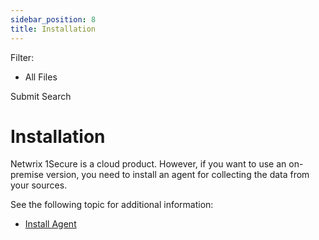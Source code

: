 ```yaml
---
sidebar_position: 8
title: Installation
---
```


Filter: 

* All Files

Submit Search

# Installation

Netwrix 1Secure is a cloud product. However, if you want to use an on-premise version, you need to install an agent for collecting the data from your sources.

See the following topic for additional information:

* [Install Agent](InstallAgent "Install agent")